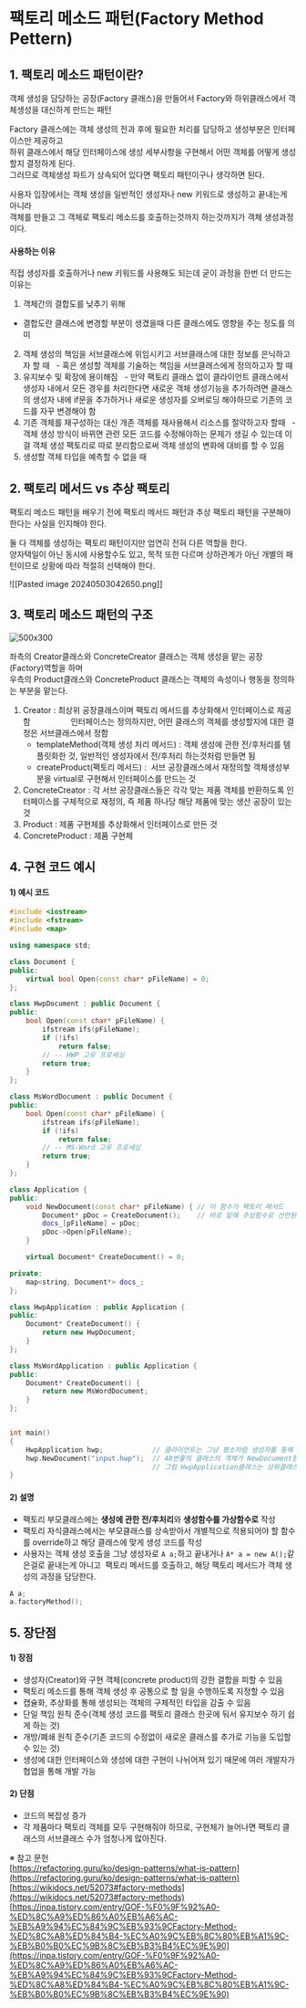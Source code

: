 # 팩토리 메소드 패턴(Factory Method Pettern)

## 1. 팩토리 메소드 패턴이란?

객체 생성을 담당하는 공장(Factory 클래스)을 만들어서 Factory와 하위클래스에서 객체생성을 대신하게 만드는 패턴

Factory 클래스에는 객체 생성의 전과 후에 필요한 처리를 담당하고 생성부분은 인터페이스만 제공하고  
하위 클래스에서 해당 인터페이스에 생성 세부사항을 구현해서 어떤 객체를 어떻게 생성할지 결정하게 된다.  
그러므로 객체생성 파트가 상속되어 있다면 팩토리 패턴이구나 생각하면 된다.

사용자 입장에서는 객체 생성을 일반적인 생성자나 new 키워드로 생성하고 끝내는게 아니라  
객체를 만들고 그 객체로 팩토리 메소드를 호출하는것까지 하는것까지가 객체 생성과정이다.

#### 사용하는 이유
직접 생성자를 호출하거나 new 키워드를 사용해도 되는데 굳이 과정을 한번 더 만드는 이유는  
1) 객체간의 결합도를 낮추기 위해
  -  결합도란 클래스에 변경할 부분이 생겼을때 다른 클래스에도 영향을 주는 정도를 의미
2) 객체 생성의 책임을 서브클래스에 위임시키고 서브클래스에 대한 정보를 은닉하고자 할 때
  - 혹은 생성할 객체를 기술하는 책임을 서브클래스에게 정의하고자 할 때
3) 유지보수 및 확장에 용이해짐
  - 만약 팩토리 클래스 없이 클라이언트 클래스에서 생성자 내에서 모든 경우를 처리한다면 새로운 객체 생성기능을 추가하려면 클래스의 생성자 내에 if문을 추가하거나 새로운 생성자를 오버로딩 해야하므로 기존의 코드를 자꾸 변경해야 함
4) 기존 객체를 재구성하는 대신 개존 객체를 재사용해서 리소스를 절약하고자 할때
  - 객체 생성 방식이 바뀌면 관련 모든 코드를 수정해야하는 문제가 생길 수 있는데 이걸 객체 생성 팩토리로 따로 분리함으로써 객체 생성의 변화에 대비를 할 수 있음
5) 생성할 객체 타입을 예측할 수 없을 때


## 2. 팩토리 메서드 vs 추상 팩토리

팩토리 메소드 패턴을 배우기 전에 팩토리 메서드 패턴과 추상 팩토리 패턴을 구분해야 한다는 사실을 인지해야 한다.  

둘 다 객체를 생성하는 팩토리 패턴이지만 엄연히 전혀 다른 역할을 한다.  
양자택일이 아닌 동시에 사용할수도 있고, 목적 또한 다르며 상하관계가 아닌 개별의 패턴이므로 상황에 따라 적절히 선택해야 한다.

![[Pasted image 20240503042650.png]]


## 3. 팩토리 메소드 패턴의 구조

![500x300](https://blog.kakaocdn.net/dn/di2t4q/btscoEZDeRs/N9zetz8Kz7OJNFtW0XprAk/img.png)

좌측의 Creator클래스와 ConcreteCreator 클래스는 객체 생성을 맡는 공장(Factory)역할을 하며  
우측의 Product클래스와 ConcreteProduct 클래스는 객체의 속성이나 행동을 정의하는 부분을 맡는다.  

1) Creator : 최상위 공장클래스이며 팩토리 메서드를 추상화해서 인터페이스로 제공함
                 인터페이스는 정의하지만, 어떤 클래스의 객체를 생성할지에 대한 결정은 서브클래스에서 정함
	- templateMethod(객체 생성 처리 메서드) :
		객체 생성에 관한 전/후처리를 템플릿화한 것, 일반적인 생성자에서 전/후처리 하는것처럼 만들면 됨
	- createProduct(팩토리 메서드) : 
		서브 공장클래스에서 재정의할 객체생성부분을 virtual로 구현해서 인터페이스를 만드는 것
2) ConcreteCreator : 각 서브 공장클래스들은 각각 맞는 제품 객체를 반환하도록 인터페이스를 구체적으로 재정의, 즉 제품 하나당 해당 제품에 맞는 생산 공장이 있는 것
3) Product : 제품 구현체를 추상화해서 인터페이스로 만든 것
4) ConcreteProduct : 제품 구현체


## 4. 구현 코드 예시

#### 1) 예시 코드
```C++
#include <iostream>
#include <fstream>
#include <map>

using namespace std;

class Document {
public:
    virtual bool Open(const char* pFileName) = 0;
};

class HwpDocument : public Document {
public:
    bool Open(const char* pFileName) {
        ifstream ifs(pFileName);
        if (!ifs)
            return false;
        // -- HWP 고유 프로세싱
        return true;
    }
};

class MsWordDocument : public Document {
public:
    bool Open(const char* pFileName) {
        ifstream ifs(pFileName);
        if (!ifs)
            return false;
        // -- MS-Word 고유 프로세싱
        return true;
    }
};

class Application {
public:
    void NewDocument(const char* pFileName) { // 이 함수가 팩토리 메서드
        Document* pDoc = CreateDocument();    // 바로 밑에 추상함수로 선언된것 주목
        docs_[pFileName] = pDoc;
        pDoc->Open(pFileName);
    }

    virtual Document* CreateDocument() = 0;

private:
    map<string, Document*> docs_;
};

class HwpApplication : public Application {
public:
    Document* CreateDocument() {
        return new HwpDocument;
    }
};

class MsWordApplication : public Application {
public:
    Document* CreateDocument() {
        return new MsWordDocument;
    }
};


int main()
{
    HwpApplication hwp;            // 클라이언트는 그냥 평소처럼 생성자를 통해 생성
    hwp.NewDocument("input.hwp");  // 48번줄의 클래스의 객체가 NewDocument함수 호출
                                   // 그럼 HwpApplication클래스는 상위클래스의 NewDocument로 객체 생성                                                                  
}
```

#### 2) 설명
- 팩토리 부모클래스에는 **생성에 관한 전/후처리**와 **생성함수를 가상함수로** 작성
- 팩토리 자식클래스에서는 부모클래스를 상속받아서 개별적으로 적용되어야 할 함수를 override하고 해당 클래스에 맞게 생성 코드를 작성
- 사용자는 객체 생성 호출을 그냥 생성자로 `A a;`하고 끝내거나 `A* a = new A();`같은걸로 끝내는게 아니고  
	팩토리 메서드를 호출하고, 해당 팩토리 메서드가 객체 생성의 과정을 담당한다.
```C++
A a;
a.factoryMethod();
```


## 5. 장단점

#### 1) 장점
- 생성자(Creator)와 구현 객체(concrete product)의 강한 결합을 피할 수 있음
- 팩토리 메소드를 통해 객체 생성 후 공통으로 할 일을 수행하도록 지정할 수 있음
- 캡슐화, 추상화를 통해 생성되는 객체의 구체적인 타입을 감출 수 있음
- 단일 책임 원칙 준수(객체 생성 코드를 팩토리 클래스 한곳에 둬서 유지보수 하기 쉽게 하는 것)
- 개방/폐쇄 원칙 준수(기존 코드의 수정없이 새로운 클래스를 추가로 기능을 도입할 수 있는 것)
- 생성에 대한 인터페이스와 생성에 대한 구현이 나뉘어져 있기 때문에 여러 개발자가 협업을 통해 개발 가능

#### 2) 단점
- 코드의 복잡성 증가
- 각 제품마다 팩토리 객체를 모두 구현해줘야 하므로, 구현체가 늘어나면 팩토리 클래스의 서브클래스 수가 엄청나게 많아진다.






※ 참고 문헌  
[https://refactoring.guru/ko/design-patterns/what-is-pattern](https://refactoring.guru/ko/design-patterns/what-is-pattern)
[https://wikidocs.net/52073#factory-methods](https://wikidocs.net/52073#factory-methods)
[https://inpa.tistory.com/entry/GOF-%F0%9F%92%A0-%ED%8C%A9%ED%86%A0%EB%A6%AC-%EB%A9%94%EC%84%9C%EB%93%9CFactory-Method-%ED%8C%A8%ED%84%B4-%EC%A0%9C%EB%8C%80%EB%A1%9C-%EB%B0%B0%EC%9B%8C%EB%B3%B4%EC%9E%90](https://inpa.tistory.com/entry/GOF-%F0%9F%92%A0-%ED%8C%A9%ED%86%A0%EB%A6%AC-%EB%A9%94%EC%84%9C%EB%93%9CFactory-Method-%ED%8C%A8%ED%84%B4-%EC%A0%9C%EB%8C%80%EB%A1%9C-%EB%B0%B0%EC%9B%8C%EB%B3%B4%EC%9E%90)